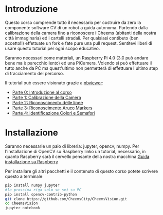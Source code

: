 # Introduzione
Questo corso comprende tutto il necessario per costruire da zero la componente software CV di un robot a guida autonoma.
Partendo dalla calibrazione della camera fino a riconoscere i Cheems (abitanti della nostra città immaginaria) ed i cartelli stradali.
Per qualsiasi contibuto (ben accetto!!) effettuate un fork e fate pure una pull request.
Sentitevi liberi di usare questo tutorial per ogni scopo educativo.

Saranno necessari come materiali, un Raspberry Pi 4.0 (3.0 può andare bene ma è parecchio lento) ed una PiCamera.
Volendo si può effettuare il tutto anche da PC ma quest'ultimo non permetterà di effettuare l'ultimo step di tracciamento del percorso.

Il tutorial può essere visionato grazie a [nbviewer](http://nbviewer.jupyter.org):
* [Parte 0: Introduzione al corso](https://github.com/CheemsCity/CheemsVision/blob/main/CheemsVision-Part0-Introduction.ipynb)
* [Parte 1: Calibrazione della Camera](https://github.com/CheemsCity/CheemsVision/blob/main/CheemsVision-Part1-Calibration.ipynb)
* [Parte 2: Riconoscimento delle linee](https://github.com/CheemsCity/CheemsVision/blob/main/CheemsVision-Part2-LineRecognition.ipynb)
* [Parte 3: Riconoscimento Aruco Markers](https://github.com/CheemsCity/CheemsVision/blob/main/CheemsVision-Part3-ArucoMarkersRecognition.ipynb)
* [Parte 4: Identificazione Colori e Semafori](https://github.com/CheemsCity/CheemsVision/blob/main/CheemsVision-Part4-StreetLightFinder.ipynb)

# Installazione
Saranno necessarie un paio di libreria: jupyter, opencv, numpy.
Per l'installazione di OpenCV su Raspberry linko un tutorial, necessario, in quanto Raspberry sarà il cervello pensante della nostra macchina [Guida installazione su Raspberry](https://robu.in/installing-opencv-using-cmake-in-raspberry-pi/)


Per installare gli altri pacchetti e il contenuto di questo corso potete scrivere questo a terminale
```bash
pip install numpy jupyter
#la prossima riga solo se sei su PC
pip install opencv-contrib-python
git clone https://github.com/CheemsCity/CheemsVision.git
cd CheemsVision
jupyter notebook
```

